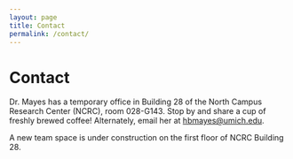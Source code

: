 ```yaml
---
layout: page
title: Contact
permalink: /contact/
---
```


# Contact

Dr. Mayes has a temporary office in Building 28 of the North Campus Research
Center (NCRC), room 028-G143. Stop by and share a cup of freshly brewed coffee!
Alternately, email her at <hbmayes@umich.edu>.

A new team space is under construction on the first floor of NCRC Building 28.

